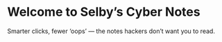 # Welcome to Selby’s Cyber Notes

Smarter clicks, fewer ‘oops’ — the notes hackers don’t want you to read.
